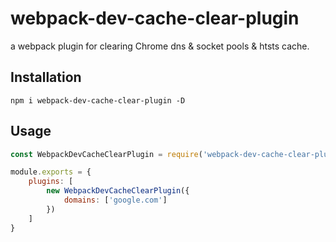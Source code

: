 # webpack-dev-cache-clear-plugin
a webpack plugin for clearing Chrome dns & socket pools & htsts cache.

## Installation
~~~
npm i webpack-dev-cache-clear-plugin -D
~~~

## Usage
~~~js
const WebpackDevCacheClearPlugin = require('webpack-dev-cache-clear-plugin')

module.exports = {
    plugins: [
        new WebpackDevCacheClearPlugin({
            domains: ['google.com']
        })
    ]
}
~~~


